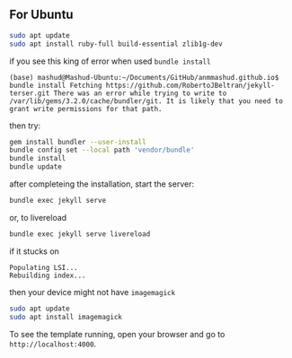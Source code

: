 ## For Ubuntu

```bash
sudo apt update
sudo apt install ruby-full build-essential zlib1g-dev
```

if you see this king of error when used `bundle install`

```
(base) mashud@Mashud-Ubuntu:~/Documents/GitHub/anmmashud.github.io$ bundle install Fetching https://github.com/RobertoJBeltran/jekyll-terser.git There was an error while trying to write to /var/lib/gems/3.2.0/cache/bundler/git. It is likely that you need to grant write permissions for that path.
```

then try:
```bash
gem install bundler --user-install
bundle config set --local path 'vendor/bundle'
bundle install
bundle update
```

after completeing the installation, start the server:

```bash
bundle exec jekyll serve
```
or, to livereload

```bash
bundle exec jekyll serve livereload
```

if it stucks on
```
Populating LSI...
Rebuilding index...
```

then your device might not have `imagemagick`

```bash
sudo apt update
sudo apt install imagemagick

```

To see the template running, open your browser and go to `http://localhost:4000`.


